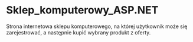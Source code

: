 # Sklep_komputerowy_ASP.NET
Strona internetowa sklepu komputerowego, na której użytkownik może się zarejestrować, a następnie kupić wybrany produkt z oferty.
